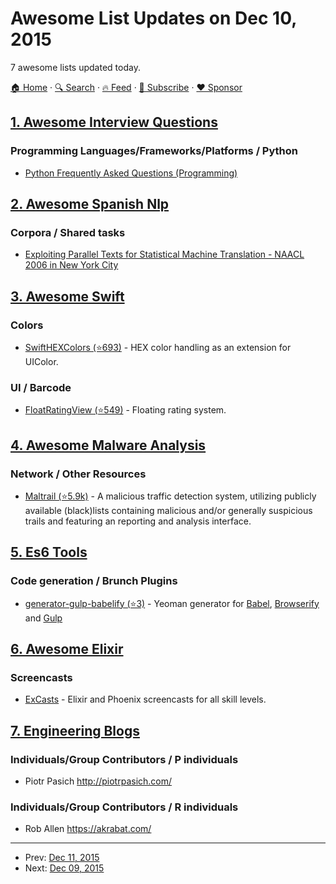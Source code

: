 # Awesome List Updates on Dec 10, 2015

7 awesome lists updated today.

[🏠 Home](/README.md) · [🔍 Search](https://www.trackawesomelist.com/search/) · [🔥 Feed](https://www.trackawesomelist.com/rss.xml) · [📮 Subscribe](https://trackawesomelist.us17.list-manage.com/subscribe?u=d2f0117aa829c83a63ec63c2f&id=36a103854c) · [❤️  Sponsor](https://github.com/sponsors/theowenyoung)



## [1. Awesome Interview Questions](/content/DopplerHQ/awesome-interview-questions/README.md)

### Programming Languages/Frameworks/Platforms / Python

*   [Python Frequently Asked Questions (Programming)](https://docs.python.org/2/faq/programming.html)

## [2. Awesome Spanish Nlp](/content/dav009/awesome-spanish-nlp/README.md)

### Corpora / Shared tasks

*   [Exploiting Parallel Texts for Statistical  Machine Translation -  NAACL 2006 in New York City](http://www.statmt.org/wmt06/shared-task/)

## [3. Awesome Swift](/content/matteocrippa/awesome-swift/README.md)

### Colors

*   [SwiftHEXColors (⭐693)](https://github.com/thii/SwiftHEXColors) - HEX color handling as an extension for UIColor.

### UI / Barcode

*   [FloatRatingView (⭐549)](https://github.com/glenyi/FloatRatingView) - Floating rating system.

## [4. Awesome Malware Analysis](/content/rshipp/awesome-malware-analysis/README.md)

### Network / Other Resources

*   [Maltrail (⭐5.9k)](https://github.com/stamparm/maltrail) - A malicious traffic
    detection system, utilizing publicly available (black)lists containing
    malicious and/or generally suspicious trails and featuring an reporting
    and analysis interface.

## [5. Es6 Tools](/content/addyosmani/es6-tools/README.md)

### Code generation / Brunch Plugins

*   [generator-gulp-babelify (⭐3)](https://github.com/HenriqueLimas/generator-gulp-babelify) - Yeoman generator for [Babel](https://babeljs.io/), [Browserify](http://browserify.org/) and [Gulp](http://gulpjs.com/)

## [6. Awesome Elixir](/content/h4cc/awesome-elixir/README.md)

### Screencasts

*   [ExCasts](https://excasts.com) - Elixir and Phoenix screencasts for all skill levels.

## [7. Engineering Blogs](/content/kilimchoi/engineering-blogs/README.md)

### Individuals/Group Contributors / P individuals

*   Piotr Pasich <http://piotrpasich.com/>

### Individuals/Group Contributors / R individuals

*   Rob Allen <https://akrabat.com/>

---

- Prev: [Dec 11, 2015](/content/2015/12/11/README.md)
- Next: [Dec 09, 2015](/content/2015/12/09/README.md)